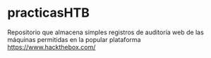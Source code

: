 # practicasHTB
Repositorio que almacena simples registros de auditoría web de las máquinas permitidas en la popular plataforma https://www.hackthebox.com/
